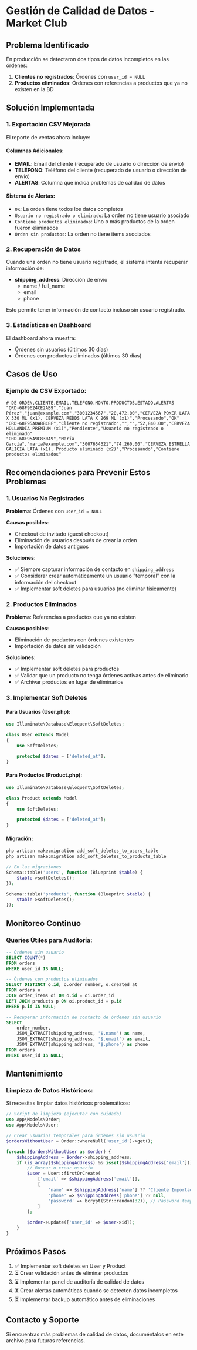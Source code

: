 # Gestión de Calidad de Datos - Market Club

## Problema Identificado

En producción se detectaron dos tipos de datos incompletos en las órdenes:

1. **Clientes no registrados**: Órdenes con `user_id = NULL`
2. **Productos eliminados**: Órdenes con referencias a productos que ya no existen en la BD

## Solución Implementada

### 1. Exportación CSV Mejorada

El reporte de ventas ahora incluye:

#### Columnas Adicionales:

-   **EMAIL**: Email del cliente (recuperado de usuario o dirección de envío)
-   **TELÉFONO**: Teléfono del cliente (recuperado de usuario o dirección de envío)
-   **ALERTAS**: Columna que indica problemas de calidad de datos

#### Sistema de Alertas:

-   `OK`: La orden tiene todos los datos completos
-   `Usuario no registrado o eliminado`: La orden no tiene usuario asociado
-   `Contiene productos eliminados`: Uno o más productos de la orden fueron eliminados
-   `Orden sin productos`: La orden no tiene items asociados

### 2. Recuperación de Datos

Cuando una orden no tiene usuario registrado, el sistema intenta recuperar información de:

-   **shipping_address**: Dirección de envío
    -   name / full_name
    -   email
    -   phone

Esto permite tener información de contacto incluso sin usuario registrado.

### 3. Estadísticas en Dashboard

El dashboard ahora muestra:

-   Órdenes sin usuarios (últimos 30 días)
-   Órdenes con productos eliminados (últimos 30 días)

## Casos de Uso

### Ejemplo de CSV Exportado:

```csv
# DE ORDEN,CLIENTE,EMAIL,TELEFONO,MONTO,PRODUCTOS,ESTADO,ALERTAS
"ORD-68F9624CE2AB9","Juan Pérez","juan@example.com","3001234567","20,472.00","CERVEZA POKER LATA X 330 ML (x1), CERVEZA REDDS LATA X 269 ML (x1)","Procesando","OK"
"ORD-68F95ADABBCBF","Cliente no registrado","","","52,840.00","CERVEZA HOLLANDIA PREMIUM (x1)","Pendiente","Usuario no registrado o eliminado"
"ORD-68F95A9C830A9","María García","maria@example.com","3007654321","74,260.00","CERVEZA ESTRELLA GALICIA LATA (x1), Producto eliminado (x2)","Procesando","Contiene productos eliminados"
```

## Recomendaciones para Prevenir Estos Problemas

### 1. Usuarios No Registrados

**Problema**: Órdenes con `user_id = NULL`

**Causas posibles**:

-   Checkout de invitado (guest checkout)
-   Eliminación de usuarios después de crear la orden
-   Importación de datos antiguos

**Soluciones**:

-   ✅ Siempre capturar información de contacto en `shipping_address`
-   ✅ Considerar crear automáticamente un usuario "temporal" con la información del checkout
-   ✅ Implementar soft deletes para usuarios (no eliminar físicamente)

### 2. Productos Eliminados

**Problema**: Referencias a productos que ya no existen

**Causas posibles**:

-   Eliminación de productos con órdenes existentes
-   Importación de datos sin validación

**Soluciones**:

-   ✅ Implementar soft deletes para productos
-   ✅ Validar que un producto no tenga órdenes activas antes de eliminarlo
-   ✅ Archivar productos en lugar de eliminarlos

### 3. Implementar Soft Deletes

#### Para Usuarios (User.php):

```php
use Illuminate\Database\Eloquent\SoftDeletes;

class User extends Model
{
    use SoftDeletes;

    protected $dates = ['deleted_at'];
}
```

#### Para Productos (Product.php):

```php
use Illuminate\Database\Eloquent\SoftDeletes;

class Product extends Model
{
    use SoftDeletes;

    protected $dates = ['deleted_at'];
}
```

#### Migración:

```bash
php artisan make:migration add_soft_deletes_to_users_table
php artisan make:migration add_soft_deletes_to_products_table
```

```php
// En las migraciones
Schema::table('users', function (Blueprint $table) {
    $table->softDeletes();
});

Schema::table('products', function (Blueprint $table) {
    $table->softDeletes();
});
```

## Monitoreo Continuo

### Queries Útiles para Auditoría:

```sql
-- Órdenes sin usuario
SELECT COUNT(*)
FROM orders
WHERE user_id IS NULL;

-- Órdenes con productos eliminados
SELECT DISTINCT o.id, o.order_number, o.created_at
FROM orders o
JOIN order_items oi ON o.id = oi.order_id
LEFT JOIN products p ON oi.product_id = p.id
WHERE p.id IS NULL;

-- Recuperar información de contacto de órdenes sin usuario
SELECT
    order_number,
    JSON_EXTRACT(shipping_address, '$.name') as name,
    JSON_EXTRACT(shipping_address, '$.email') as email,
    JSON_EXTRACT(shipping_address, '$.phone') as phone
FROM orders
WHERE user_id IS NULL;
```

## Mantenimiento

### Limpieza de Datos Históricos:

Si necesitas limpiar datos históricos problemáticos:

```php
// Script de limpieza (ejecutar con cuidado)
use App\Models\Order;
use App\Models\User;

// Crear usuarios temporales para órdenes sin usuario
$ordersWithoutUser = Order::whereNull('user_id')->get();

foreach ($ordersWithoutUser as $order) {
    $shippingAddress = $order->shipping_address;
    if (is_array($shippingAddress) && isset($shippingAddress['email'])) {
        // Buscar o crear usuario
        $user = User::firstOrCreate(
            ['email' => $shippingAddress['email']],
            [
                'name' => $shippingAddress['name'] ?? 'Cliente Importado',
                'phone' => $shippingAddress['phone'] ?? null,
                'password' => bcrypt(Str::random(32)), // Password temporal
            ]
        );

        $order->update(['user_id' => $user->id]);
    }
}
```

## Próximos Pasos

1. ✅ Implementar soft deletes en User y Product
2. ⏳ Crear validación antes de eliminar productos
3. ⏳ Implementar panel de auditoría de calidad de datos
4. ⏳ Crear alertas automáticas cuando se detecten datos incompletos
5. ⏳ Implementar backup automático antes de eliminaciones

## Contacto y Soporte

Si encuentras más problemas de calidad de datos, documéntalos en este archivo para futuras referencias.
